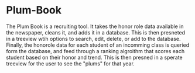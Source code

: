 # Plum-Book
The Plum Book is a recruiting tool. It takes the honor role data available in the newspaper, cleans it, and adds it in a database. This is then presneted
in a treeview wtih options to search, edit, delete, or add to the database. Finally, the honorole data for each student of an incomming class is queried
form the database, and feed through a ranking algroithm that scores each student based on their honor and trend. This is then presned in a sperate treeview
for the user to see the "plums" for that year.
